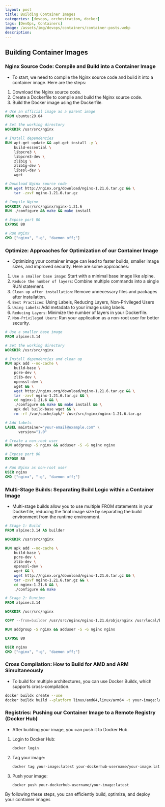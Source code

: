 ```yaml
---
layout: post
title: Building Container Images
categories: [devops, orchestration, docker]
tags: [DevOps, Containers]
image: /assets/img/devops/containers/container-posts.webp
description: 
---
```


## Building Container Images

### Nginx Source Code: Compile and Build into a Container Image

- To start, we need to compile the Nginx source code and build it into a container image. Here are the steps:

1. Download the Nginx source code.
2. Create a Dockerfile to compile and build the Nginx source code.
3. Build the Docker image using the Dockerfile.

```Dockerfile
# Use an official image as a parent image
FROM ubuntu:20.04

# Set the working directory
WORKDIR /usr/src/nginx

# Install dependencies
RUN apt-get update && apt-get install -y \
    build-essential \
    libpcre3 \
    libpcre3-dev \
    zlib1g \
    zlib1g-dev \
    libssl-dev \
    wget

# Download Nginx source code
RUN wget http://nginx.org/download/nginx-1.21.6.tar.gz && \
    tar -zxvf nginx-1.21.6.tar.gz

# Compile Nginx
WORKDIR /usr/src/nginx/nginx-1.21.6
RUN ./configure && make && make install

# Expose port 80
EXPOSE 80

# Run Nginx
CMD ["nginx", "-g", "daemon off;"]
```

### Optimize: Approaches for Optimization of our Container Image

- Optimizing your container image can lead to faster builds, smaller image sizes, and improved security. Here are some approaches:

1. `Use a smaller base image`: Start with a minimal base image like alpine.
2. `Reduce the number of layers`: Combine multiple commands into a single RUN statement.
3. `Clean up after installation`: Remove unnecessary files and packages after installation.
4. `Best Practices`: Using Labels, Reducing Layers, Non-Privileged Users
5. `Using Labels`: Add metadata to your image using labels.
6. `Reducing Layers`: Minimize the number of layers in your Dockerfile.
7. `Non-Privileged Users`: Run your application as a non-root user for better security.

```Dockerfile
# Use a smaller base image
FROM alpine:3.14

# Set the working directory
WORKDIR /usr/src/nginx

# Install dependencies and clean up
RUN apk add --no-cache \
    build-base \
    pcre-dev \
    zlib-dev \
    openssl-dev \
    wget && \
    wget http://nginx.org/download/nginx-1.21.6.tar.gz && \
    tar -zxvf nginx-1.21.6.tar.gz && \
    cd nginx-1.21.6 && \
    ./configure && make && make install && \
    apk del build-base wget && \
    rm -rf /var/cache/apk/* /usr/src/nginx/nginx-1.21.6.tar.gz

# Add labels
LABEL maintainer="your-email@example.com" \
      version="1.0"

# Create a non-root user
RUN addgroup -S nginx && adduser -S -G nginx nginx

# Expose port 80
EXPOSE 80

# Run Nginx as non-root user
USER nginx
CMD ["nginx", "-g", "daemon off;"]
```

### Multi-Stage Builds: Separating Build Logic within a Container Image

- Multi-stage builds allow you to use multiple FROM statements in your Dockerfile, reducing the final image size by separating the build environment from the runtime environment.

```Dockerfile
# Stage 1: Build
FROM alpine:3.14 AS builder

WORKDIR /usr/src/nginx

RUN apk add --no-cache \
    build-base \
    pcre-dev \
    zlib-dev \
    openssl-dev \
    wget && \
    wget http://nginx.org/download/nginx-1.21.6.tar.gz && \
    tar -zxvf nginx-1.21.6.tar.gz && \
    cd nginx-1.21.6 && \
    ./configure && make

# Stage 2: Runtime
FROM alpine:3.14

WORKDIR /usr/src/nginx

COPY --from=builder /usr/src/nginx/nginx-1.21.6/objs/nginx /usr/local/bin/nginx

RUN addgroup -S nginx && adduser -S -G nginx nginx

EXPOSE 80

USER nginx
CMD ["nginx", "-g", "daemon off;"]
```

### Cross Compilation: How to Build for AMD and ARM Simultaneously

- To build for multiple architectures, you can use Docker Buildx, which supports cross-compilation.

```sh
docker buildx create --use
docker buildx build --platform linux/amd64,linux/arm64 -t your-image:latest .
```

### Registries: Pushing our Container Image to a Remote Registry (Docker Hub)

- After building your image, you can push it to Docker Hub.

1. Login to Docker Hub:

    ```sh
    docker login
    ```

2. Tag your image:

    ```sh
    docker tag your-image:latest your-dockerhub-username/your-image:latest
    ```

3. Push your image:

    ```sh
    docker push your-dockerhub-username/your-image:latest
    ```

By following these steps, you can efficiently build, optimize, and deploy your container images